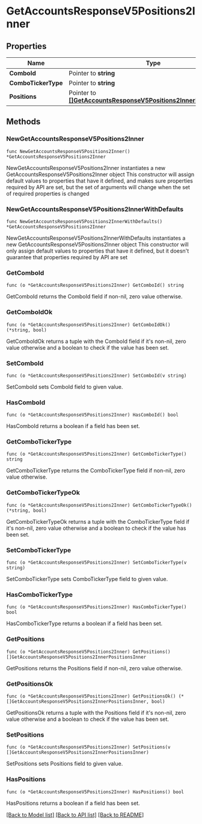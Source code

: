 # GetAccountsResponseV5Positions2Inner

## Properties

Name | Type | Description | Notes
------------ | ------------- | ------------- | -------------
**ComboId** | Pointer to **string** |  | [optional] 
**ComboTickerType** | Pointer to **string** |  | [optional] 
**Positions** | Pointer to [**[]GetAccountsResponseV5Positions2InnerPositionsInner**](GetAccountsResponseV5Positions2InnerPositionsInner.md) |  | [optional] 

## Methods

### NewGetAccountsResponseV5Positions2Inner

`func NewGetAccountsResponseV5Positions2Inner() *GetAccountsResponseV5Positions2Inner`

NewGetAccountsResponseV5Positions2Inner instantiates a new GetAccountsResponseV5Positions2Inner object
This constructor will assign default values to properties that have it defined,
and makes sure properties required by API are set, but the set of arguments
will change when the set of required properties is changed

### NewGetAccountsResponseV5Positions2InnerWithDefaults

`func NewGetAccountsResponseV5Positions2InnerWithDefaults() *GetAccountsResponseV5Positions2Inner`

NewGetAccountsResponseV5Positions2InnerWithDefaults instantiates a new GetAccountsResponseV5Positions2Inner object
This constructor will only assign default values to properties that have it defined,
but it doesn't guarantee that properties required by API are set

### GetComboId

`func (o *GetAccountsResponseV5Positions2Inner) GetComboId() string`

GetComboId returns the ComboId field if non-nil, zero value otherwise.

### GetComboIdOk

`func (o *GetAccountsResponseV5Positions2Inner) GetComboIdOk() (*string, bool)`

GetComboIdOk returns a tuple with the ComboId field if it's non-nil, zero value otherwise
and a boolean to check if the value has been set.

### SetComboId

`func (o *GetAccountsResponseV5Positions2Inner) SetComboId(v string)`

SetComboId sets ComboId field to given value.

### HasComboId

`func (o *GetAccountsResponseV5Positions2Inner) HasComboId() bool`

HasComboId returns a boolean if a field has been set.

### GetComboTickerType

`func (o *GetAccountsResponseV5Positions2Inner) GetComboTickerType() string`

GetComboTickerType returns the ComboTickerType field if non-nil, zero value otherwise.

### GetComboTickerTypeOk

`func (o *GetAccountsResponseV5Positions2Inner) GetComboTickerTypeOk() (*string, bool)`

GetComboTickerTypeOk returns a tuple with the ComboTickerType field if it's non-nil, zero value otherwise
and a boolean to check if the value has been set.

### SetComboTickerType

`func (o *GetAccountsResponseV5Positions2Inner) SetComboTickerType(v string)`

SetComboTickerType sets ComboTickerType field to given value.

### HasComboTickerType

`func (o *GetAccountsResponseV5Positions2Inner) HasComboTickerType() bool`

HasComboTickerType returns a boolean if a field has been set.

### GetPositions

`func (o *GetAccountsResponseV5Positions2Inner) GetPositions() []GetAccountsResponseV5Positions2InnerPositionsInner`

GetPositions returns the Positions field if non-nil, zero value otherwise.

### GetPositionsOk

`func (o *GetAccountsResponseV5Positions2Inner) GetPositionsOk() (*[]GetAccountsResponseV5Positions2InnerPositionsInner, bool)`

GetPositionsOk returns a tuple with the Positions field if it's non-nil, zero value otherwise
and a boolean to check if the value has been set.

### SetPositions

`func (o *GetAccountsResponseV5Positions2Inner) SetPositions(v []GetAccountsResponseV5Positions2InnerPositionsInner)`

SetPositions sets Positions field to given value.

### HasPositions

`func (o *GetAccountsResponseV5Positions2Inner) HasPositions() bool`

HasPositions returns a boolean if a field has been set.


[[Back to Model list]](../README.md#documentation-for-models) [[Back to API list]](../README.md#documentation-for-api-endpoints) [[Back to README]](../README.md)


